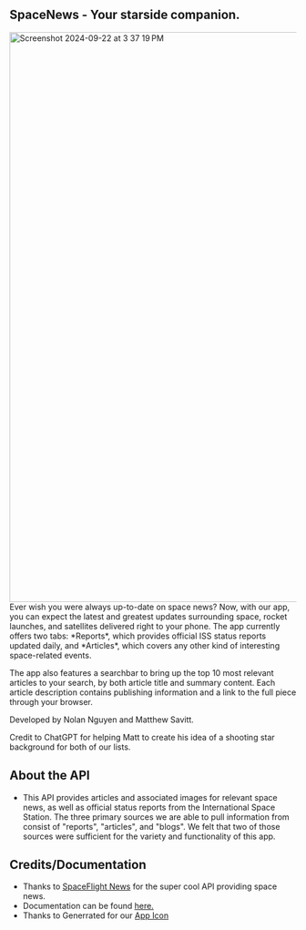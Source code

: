 ## SpaceNews - Your starside companion.
<img width="1001" alt="Screenshot 2024-09-22 at 3 37 19 PM" src="https://github.com/user-attachments/assets/85fa6e7e-d6b6-4f70-937c-1c739ab02532">
Ever wish you were always up-to-date on space news? Now, with our app, you can expect the latest and greatest updates surrounding space, rocket launches, and satellites delivered right to your phone. The app currently offers two tabs: *Reports*, which provides official ISS status reports updated daily, and *Articles*, which covers any other kind of interesting space-related events.

The app also features a searchbar to bring up the top 10 most relevant articles to your search, by both article title and summary content. Each article description contains publishing information and a link to the full piece through your browser.

Developed by Nolan Nguyen and Matthew Savitt.

Credit to ChatGPT for helping Matt to create his idea of a shooting star background for both of our lists.

## About the API
* This API provides articles and associated images for relevant space news, as well as official status reports from the International Space Station. The three primary sources we are able to pull information from consist of "reports", "articles", and "blogs". We felt that two of those sources were sufficient for the variety and functionality of this app. 

## Credits/Documentation
* Thanks to [SpaceFlight News](https://spaceflightnewsapi.net/) for the super cool API providing space news.
* Documentation can be found [here.](https://api.spaceflightnewsapi.net/v4/docs/#/)
* Thanks to Generrated for our [App Icon](https://generrated.com/prompts/macOSAppIcon)

